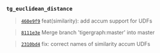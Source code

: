 


### `tg_euclidean_distance`

> [`460e9f9`](https://github.com/tigergraph/gsql-graph-algorithms/commit/460e9f9373192cdcfe720b6f4a4db4d2e3964830) feat(similarity): add accum support for UDFs

> [`8111e3e`](https://github.com/tigergraph/gsql-graph-algorithms/commit/8111e3ec8ed946ef9f23a3d62efda53ea1b48e4d) Merge branch 'tigergraph:master' into master

> [`2310bd4`](https://github.com/tigergraph/gsql-graph-algorithms/commit/2310bd40f4b0be730ba46112ae8719864248cc79) fix: correct names of similarity accum UDFs
